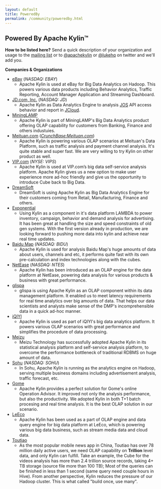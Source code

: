 ```yaml
---
layout: default
title: PoweredBy
permalink: /community/poweredby.html
---		
```


## Powered By Apache Kylin™

__How to be listed here?__
Send a quick description of your organization and usage to the [mailing list](mailto:user@kylin.apache.org) or to [@apachekylin](https://twitter.com/apachekylin) or [@lukehq](https://twitter.com/lukehq) on twitter and we'll add you.

__Companies & Organizations__

* [eBay](http://www.ebay.com)  (_NASDAQ: EBAY_)
    * Apache Kylin is used at eBay for Big Data Analytics on Hadoop. This powers various data products including Behavior Analytics, Traffic Reporting, Account Manager Application and Streaming Dashboard.
* [JD.com, Inc.](http://www.jd.com)  (_NASDAQ: JD_)
    * Apache Kylin as Data Analytics Engine to analysis [JOS](http://jos.jd.com) API access behavior and report in [JCloud](http://www.jcloud.com).
* [MiningLAMP](http://www.mininglamp.com)
    * Apache Kylin is part of MiningLAMP's Big Data Analytics product offering OLAP capability for customers from Banking, Finance and others industuies.
* [Meituan.com](http://www.meituan.com) (_[CrunchBase:Meituan.com](https://www.crunchbase.com/organization/meituan-com)_)
    * Apache Kylin is powering various OLAP scenarios at Meituan's Data Platform, such as traffic analysis and payment channel analysis. It's quite stable and super fast. We are very willing to try Kylin on other product as well.
* [VIP.com](http://www.vip.com)  (_NYSE: VIPS_)
    * Apache Kylin is used at VIP.com’s big data self-service analysis platform. Apache Kylin gives us a new option to make user experience more ad-hoc friendly and give us the opportunity to introduce Cube back to Big Data.
* [DreamSoft](http://www.dream-it.cn/)
    * DreamSoft is using Apache Kylin as Big Data Analytics Engine for their customers coming from Retail, Manufacturing, Finance and others.
* [Exponential](http://www.exponential.com)
	* Using Kylin as a component in it's data platform LAMBDA to power inventory, campaign, behavior and demand analysis for advertising. It has been great at handling the size and speed constraints of old gen systems. With the first version already in production, we are looking forward to pushing more data into kylin and achieve near real time updates. 
* [Baidu Map](http://map.baidu.com/)  (_NASDAQ: BIDU_)
	* Apache Kylin is used for analysis Baidu Map's huge amounts of data about users, channels and etc, it performs quite fast with its own pre-calculation and index technologies along with the cubes.
* [NetEase](http://www.163.com/)  (_NASDAQ: NTES_)
	* Apache Kylin has been introduced as an OLAP engine for the data platform at NetEase, powering data analysis for various products & business with great performance.
* [glispa](https://www.glispa.com/)  
	* glispa is using Apache Kylin as an OLAP component within its data management platform. It enabled us to meet latency requirements for real time analytics over big amounts of data. That helps our data scientists and analysts make sense of the DMP's incomprehensible data in a quick ad-hoc manner.
* [iQIYI](http://www.iqiyi.com/)  
    * Apache Kylin is used as part of iQIYI's big data analytics platform. It powers various OLAP scenarios with great performance and simplifies the procedure of data processing.
* [Meizu](https://www.meizu.com)  
    * Meizu Technology has successfully adopted Apache Kylin in its statistical analysis platform and self-service analysis platform, to overcome the performance bottleneck of traditional RDBMS on huge amount of data. 
* [Sohu](https://www.sohu.com)   (_NASDAQ: SOHU_)
    * In Sohu, Apache Kylin is running as the analytics engine on Hadoop, serving multiple business domains including advertisement analysis, traffic forecast, etc.
* [Gome](https://www.gome.com.cn/)  
    * Apache Kylin provides a perfect solution for Gome's online Operation Advisor. It improved not only the analysis performance, but also the productivity. We adopted Kylin in both T+1 batch procesing and real time analysis. It is the best OLAP solution in our scenario.    
* [LeEco](http://www.leeco.com/)  
    * Apache Kylin has been used as a part of OLAP engine and data query engine for big data platform at LeEco, which is powering various big data business, such as stream media data and cloud data.
* [Toutiao](https://www.toutiao.com/)  
    * As the most popular mobile news app in China, Toutiao has over 78 million daily active users, we need OLAP capability on **Trillion** level data, and only Kylin can fulfill. Take an example, the Cube for the videos analysis has more than 2.4 trillion source records, taking 4+ TB storage (source file more than 100 TB); Most of the queries can be finished in less than 1 second (same query need couple hours in Hive). From another perspective, Kylin reduces the pressure of our Hadoop cluster. This is what called "build once, use many".     

